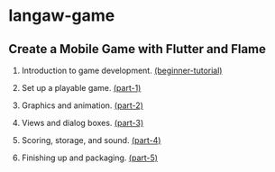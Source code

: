 # langaw-game

## Create a Mobile Game with Flutter and Flame

1. Introduction to game development. [(beginner-tutorial)](https://jap.alekhin.io/create-mobile-game-flutter-flame-beginner-tutorial)

2. Set up a playable game. [(part-1)](https://jap.alekhin.io/2d-casual-mobile-game-tutorial-flame-flutter-part-1)

3. Graphics and animation. [(part-2)](https://jap.alekhin.io/game-graphics-and-animation-tutorial-flame-flutter-part-2)

4. Views and dialog boxes. [(part-3)](https://jap.alekhin.io/views-dialog-boxes-tutorial-flame-flutter-part-3)

5. Scoring, storage, and sound. [(part-4)](https://jap.alekhin.io/scoring-storage-sound-tutorial-flame-flutter-part-4)

6. Finishing up and packaging. [(part-5)](https://jap.alekhin.io/game-finishing-packaging-tutorial-flame-flutter-part-5)
